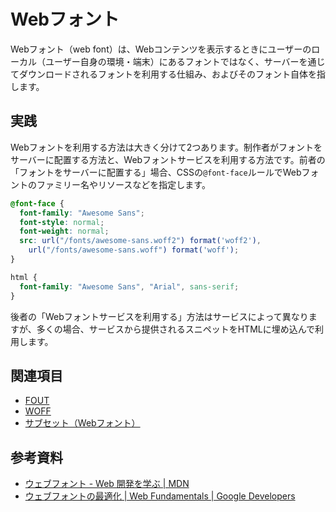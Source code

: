# Webフォント

Webフォント（web font）は、Webコンテンツを表示するときにユーザーのローカル（ユーザー自身の環境・端末）にあるフォントではなく、サーバーを通じてダウンロードされるフォントを利用する仕組み、およびそのフォント自体を指します。

## 実践

Webフォントを利用する方法は大きく分けて2つあります。制作者がフォントをサーバーに配置する方法と、Webフォントサービスを利用する方法です。前者の「フォントをサーバーに配置する」場合、CSSの`@font-face`ルールでWebフォントのファミリー名やリソースなどを指定します。

```css
@font-face {
  font-family: "Awesome Sans";
  font-style: normal;
  font-weight: normal;
  src: url("/fonts/awesome-sans.woff2") format('woff2'),
    url("/fonts/awesome-sans.woff") format('woff');
}

html {
  font-family: "Awesome Sans", "Arial", sans-serif;
}
```

後者の「Webフォントサービスを利用する」方法はサービスによって異なりますが、多くの場合、サービスから提供されるスニペットをHTMLに埋め込んで利用します。

## 関連項目

- [FOUT](./fout.md)
- [WOFF](./woff.md)
- [サブセット（Webフォント）](./font-subsetting.md)

## 参考資料

- [ウェブフォント - Web 開発を学ぶ | MDN](https://developer.mozilla.org/ja/docs/Learn/CSS/Styling_text/%E3%82%A6%E3%82%A7%E3%83%96%E3%83%95%E3%82%A9%E3%83%B3%E3%83%88)
- [ウェブフォントの最適化 | Web Fundamentals | Google Developers](https://developers.google.com/web/fundamentals/performance/optimizing-content-efficiency/webfont-optimization?hl=ja)
